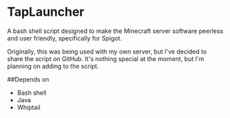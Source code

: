 # TapLauncher
A bash shell script designed to make the Minecraft server software peerless and user friendly, specifically for Spigot.

Originally, this was being used with my own server, but I've decided to share the script on GitHub. It's nothing special at the moment, but I'm planning on adding to the script.

##Depends on
* Bash shell
* Java
* Whiptail
